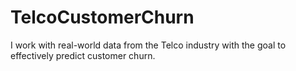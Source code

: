 # TelcoCustomerChurn
I work with real-world data from the Telco industry with the goal to effectively predict customer churn. 

